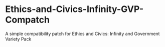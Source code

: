 # Ethics-and-Civics-Infinity-GVP-Compatch
A simple compatibility patch for Ethics and Civics: Infinity and Government Variety Pack
